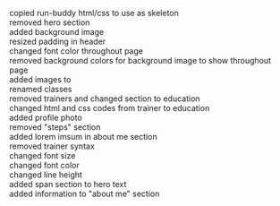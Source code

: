 copied run-buddy html/css to use as skeleton<br>
removed hero section<br>
added background image<br>
resized padding in header<br>
changed font color throughout page<br>
removed background colors for background image to show throughout page<br>
added images to <br>
renamed classes<br>
removed trainers and changed section to education <br>
changed html and css codes from trainer to education<br>
added profile photo<br>
removed "steps" section<br>
added lorem imsum in about me section<br>
removed trainer syntax <br>
changed font size<br>
changed font color<br>
changed  line height <br>
added span section to hero text<br>
added information to "about me" section



